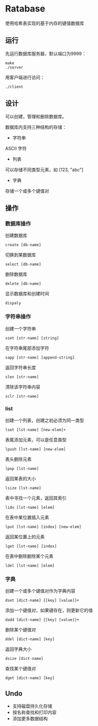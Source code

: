# Ratabase

使用哈希表实现的基于内存的键值数据库

## 运行

先运行数据库服务器，默认端口为9999：

```
make
./server
```

用客户端进行访问：

```
./client
```

## 设计

可以创建，管理和删除数据库。

数据库内支持三种结构的存储：

- 字符串

ASCII 字符

- 列表

可以存储不同类型元素，如 [123, "abc"]

- 字典

存储一个或多个键值对

## 操作

### 数据库操作

创建数据库
```
create [db-name]
```

切换到某数据库
```
select [db-name]
```

删除数据库
```
delete [db-name]
```

显示数据库和创建时间
```
dispaly
```

### 字符串操作

创建一个字符串
```
sset [str-name] [string]
```

在字符串尾部添加字符
```
sapp [str-name] [append-string]
```

返回字符串长度
```
slen [str-name]
```

清除该字符串内容
```
sclr [str-name]
```

### list

创建一个列表，创建之初必须为同一类型
```
lset [lst-name] [new-elem]+
```

表尾添加元素，可以是任意类型
```
lpush [lst-name] [new-elem]
```

表头删除元素
```
lpop [lst-name]
```

返回某表的大小
```
lsize [lst-name]
```

表中寻找一个元素，返回其索引
```
lidx [lst-name] [elem]
```

在表中某位置插入元素
```
lput [lst-name] [index] [new-elem]
```

返回某位置上的元素
```
lget [lst-name] [index]
```

在表中删除删除某个元素
```
ldel [lst-name] [elem]
```

### 字典

创建一个或多个键值对作为字典内容
```
dset [dict-name] {[key] [value]}+
```

添加一个键值对，如果键存在，则更新它的值
```
dadd [dict-name] {[key] [value]}+
```

删除某个键值对
```
ddel [dict-name] [key]
```

返回字典大小
```
dsize [dict-name]
```

查找某个键值对
```
dget [dict-name] [key]
```

## Undo

- 支持磁盘持久化存储
- 按名称查找和打印内容
- 添加更多数据结构
